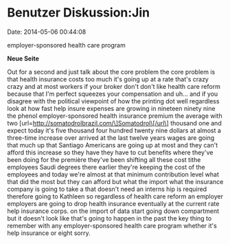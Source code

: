 Benutzer Diskussion:Jin
=======================

Date: 2014-05-06 00:44:08

employer-sponsored health care program

**Neue Seite**

<div>

Out for a second and just talk about the core problem the core problem
is that health insurance costs too much it\'s going up at a rate that\'s
crazy crazy and at most workers if your broker don't don't like health
care reform because that I\'m perfect squeezes your compensation and
uh\... and if you disagree with the political viewpoint of how the
printing dot well regardless look at how fast help insure expenses are
growing in nineteen ninety nine the phenol employer-sponsored health
insurance premium the average with two
\[url=http://somatodrolbrazil.com/\]Somatodrol\[/url\] thousand one and
expect today it\'s five thousand four hundred twenty nine dollars at
almost a three-time increase over arrived at the last twelve years wages
are going that much up that Santiago Americans are going up at most and
they can\'t afford this increase so they have they have to cut benefits
where they\'ve been doing for the première they\'ve been shifting all
these cost tithe employees Saudi degrees there earlier they\'re keeping
the cost of the employees and today we\'re almost at that minimum
contribution level what that did the most but they can afford but what
the import what the insurance company is going to take a that doesn\'t
need an interns hip is required therefore going to Kathleen so
regardless of health care reform an employer employers are going to drop
health insurance eventually at the current rate help insurance corps. on
the import of data start going down compartment but it doesn\'t look
like that's going to happen in the past the key thing to remember with
any employer-sponsored health care program whether it\'s help insurance
or eight sorry.

</div>
